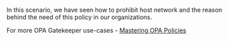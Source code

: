 In this scenario, we have seen how to prohibit host network and the reason behind the need of this policy in our organizations.

For more OPA Gatekeeper use-cases - [Mastering OPA Policies](https://cloudsecops.com/opa-gatekeeper)

